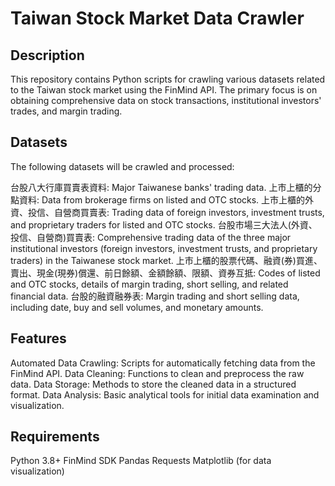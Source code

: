 # Taiwan Stock Market Data Crawler

## Description
This repository contains Python scripts for crawling various datasets related to the Taiwan stock market using the FinMind API. The primary focus is on obtaining comprehensive data on stock transactions, institutional investors' trades, and margin trading.

## Datasets
The following datasets will be crawled and processed:

台股八大行庫買賣表資料: Major Taiwanese banks' trading data.
上市上櫃的分點資料: Data from brokerage firms on listed and OTC stocks.
上市上櫃的外資、投信、自營商買賣表: Trading data of foreign investors, investment trusts, and proprietary traders for listed and OTC stocks.
台股市場三大法人(外資、投信、自營商)買賣表: Comprehensive trading data of the three major institutional investors (foreign investors, investment trusts, and proprietary traders) in the Taiwanese stock market.
上市上櫃的股票代碼、融資(券)買進、賣出、現金(現券)償還、前日餘額、金額餘額、限額、資券互抵: Codes of listed and OTC stocks, details of margin trading, short selling, and related financial data.
台股的融資融券表: Margin trading and short selling data, including date, buy and sell volumes, and monetary amounts.
## Features
Automated Data Crawling: Scripts for automatically fetching data from the FinMind API.
Data Cleaning: Functions to clean and preprocess the raw data.
Data Storage: Methods to store the cleaned data in a structured format.
Data Analysis: Basic analytical tools for initial data examination and visualization.
## Requirements
Python 3.8+
FinMind SDK
Pandas
Requests
Matplotlib (for data visualization)

